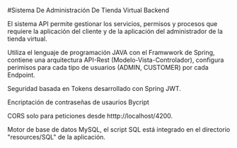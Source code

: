 #Sistema De Administración De Tienda Virtual Backend

El sistema API permite gestionar los servicios, permisos y procesos que requiere la aplicación del cliente y de la aplicación del administrador de la tienda virtual.

Utiliza el lenguaje de programación JAVA con el Framwwork de Spring, contiene una arquitectura API-Rest (Modelo-Vista-Controlador),
configura perimisos para cada tipo de usuarios (ADMIN, CUSTOMER) por cada Endpoint.

Seguridad basada en Tokens desarrollado con Spring JWT.

Encriptación de contraseñas de usaurios Bycript

CORS solo para peticiones desde htttp://localhost/4200.

Motor de base de datos MySQL, el script SQL está integrado en el directorio "resources/SQL" de la aplicación.
